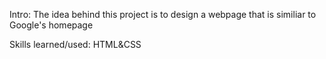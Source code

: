 Intro:
The idea behind this project is to design a webpage that is similiar to Google's homepage

Skills learned/used:
HTML&CSS